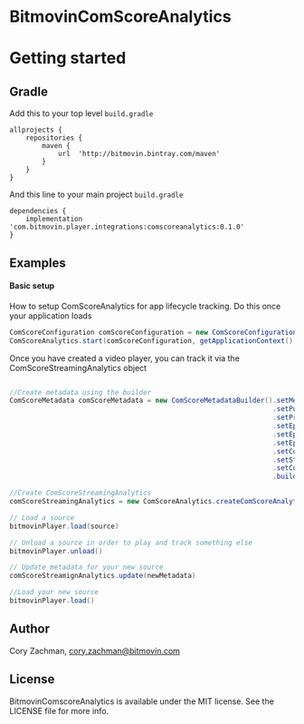 # BitmovinComScoreAnalytics

# Getting started
## Gradle

Add this to your top level `build.gradle`

```
allprojects {
    repositories {
		maven {
			url  'http://bitmovin.bintray.com/maven'
		}
	}
}
```

And this line to your main project `build.gradle`

```
dependencies {
    implementation 'com.bitmovin.player.integrations:comscoreanalytics:0.1.0'
}
```

## Examples

#### Basic setup

How to setup ComScoreAnalytics for app lifecycle tracking. Do this once your application loads

```java
ComScoreConfiguration comScoreConfiguration = new ComScoreConfiguration("YOUR_PUBLISHER_ID", "YOUR_PUBLISHER_SECRET", "YOUR APPLICATION NAME");
ComScoreAnalytics.start(comScoreConfiguration, getApplicationContext());
```

Once you have created a video player, you can track it via the ComScoreStreamingAnalytics object 

```java

//Create metadata using the builder
ComScoreMetadata comScoreMetadata = new ComScoreMetadataBuilder().setMediaType(ComScoreMediaType.LONG_FORM_ON_DEMAND)
                                                                 .setPublisherBrandName("ABC")
                                                                 .setProgramTitle("Modern Family")
                                                                 .setEpisodeTitle("Rash Decisions")
                                                                 .setEpisodeSeasonNumber("1")
                                                                 .setEpisodeNumber("2")
                                                                 .setContentGenre("Comedy")
                                                                 .setStationTitle("Hulu")
                                                                 .setCompleteEpisode(true)
                                                                 .build();

//Create ComScoreStreamingAnalytics 
comScoreStreamingAnalytics = new ComScoreAnalytics.createComScoreAnalytics(bitmovinPlayer, comScoreMetadata);

// Load a source
bitmovinPlayer.load(source)

// Unload a source in order to play and track something else
bitmovinPlayer.unload()

// Update metadata for your new source 
comScoreStreamignAnalytics.update(newMetadata)

//Load your new source 
bitmovinPlayer.load()
```

## Author

Cory Zachman, cory.zachman@bitmovin.com

## License

BitmovinComscoreAnalytics is available under the MIT license. See the LICENSE file for more info.
